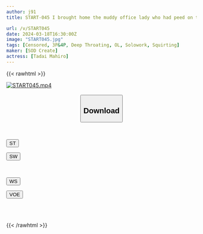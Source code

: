 ```yaml
---
author: j91
title: START-045 I brought home the muddy office lady who had peed on the train. I pounded her bladder, which filled up quickly even after I let it out, and made her cum and incontinence all night. Mahiro Yuii [Nuku in overwhelming 4K video! ]

url: /v/START045
date: 2024-03-18T16:30:00Z
image: "START045.jpg"
tags: [Censored, 3P&4P, Deep Throating, OL, Solowork, Squirting]
maker: [SOD Create]
actress: [Tadai Mahiro]
---
```



{{< rawhtml >}}

<div class="video" data-videoid="AqDmG437jWIX0zJ">
    <a href="javascript:;">
        <img src="/v/START045/START045.jpg" width="WIDTH" height="HEIGHT" alt="START045.mp4" loading="lazy">
    </a>
</div>

<script type="text/javascript" src="https://j91.asia/asset/on-demand-st.js"></script>

<br>
  <link rel="stylesheet" href="https://j91.asia/asset/bs5.css">
  
  <center>
  <button class="btn btn-primary" type="button" data-bs-toggle="collapse" data-bs-target=".multi-collapse" aria-expanded="false" aria-controls="multiCollapseExample1 multiCollapseExample2"><h2>Download</h2></button></center>
</p>
<div class="row">
  <div class="col">
    <div class="collapse multi-collapse" id="multiCollapseExample1">
      <div class="card card-body">
	      	      <br>
<div class="buttons">  
<p><a href="https://streamtape.to/v/AqDmG437jWIX0zJ" target="_blank"><button class="btn-hover color-3"><i class="fa fa-download"></i> ST</button></a></p>
<p><a href="https://asnwish.com/tmorwcufylsa" target="_blank"><button class="btn-hover color-2"><i class="fa fa-download"></i> SW</button></a></p></div>
    </div>
  </div>
</div>
  <div class="col">
    <div class="collapse multi-collapse" id="multiCollapseExample2">
      <div class="card card-body">
	      <br>
<div class="buttons">
<p><a href="https://wolfstream.tv/sh35n34bq8d9"><button class="btn-hover color-9"><i class="fa fa-download"></i> WS</button></a></p>
<p><a href="https://voe.sx/ncapbz0aeqqe"><button class="btn-hover color-8"><i class="fa fa-download"></i> VOE</button></a></p></div>
<br><br>
      </div>
    </div>
  </div>
</div>

{{< /rawhtml >}}